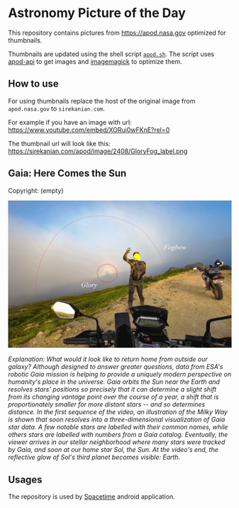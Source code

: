 # Astronomy Picture of the Day

This repository contains pictures from https://apod.nasa.gov optimized for thumbnails.

Thumbnails are updated using the shell script [`apod.sh`](apod.sh). The script
uses [apod-api](https://github.com/nasa/apod-api) to get images and [imagemagick](https://imagemagick.org) to
optimize them.

## How to use

For using thumbnails replace the host of the original image from `apod.nasa.gov` to `sirekanian.com`.

For example if you have an image with url:<br>
https://www.youtube.com/embed/XORui0wFKnE?rel=0

The thumbnail url will look like this:<br>
https://sirekanian.com/apod/image/2408/GloryFog_label.png

## Gaia: Here Comes the Sun

Copyright: (empty)

[![the picture of the day][1]][2]

_Explanation: What would it look like to return home from outside our galaxy? Although designed to answer greater questions, data from ESA's robotic Gaia mission is helping to provide a uniquely modern perspective on humanity's place in the universe.  Gaia orbits the Sun near the Earth and resolves stars' positions so precisely that it can determine a slight shift from its changing vantage point over the course of a year, a shift that is proportionately smaller for more distant stars -- and so determines distance.  In the first sequence of the video, an illustration of the Milky Way is shown that soon resolves into a three-dimensional visualization of Gaia star data.  A few notable stars are labelled with their common names, while others stars are labelled with numbers from a Gaia catalog. Eventually, the viewer arrives in our stellar neighborhood where many stars were tracked by Gaia, and soon at our home star Sol, the Sun. At the video's end, the reflective glow of Sol's third planet becomes visible: Earth._

## Usages

The repository is used by [Spacetime][3] android application.

[1]: image/2408/GloryFog_label.png

[2]: https://www.youtube.com/embed/XORui0wFKnE?rel=0

[3]: https://github.com/sirekanian/spacetime
